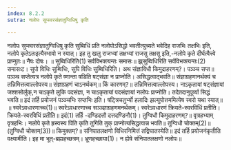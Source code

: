 ```yaml
---
index: 8.2.2
sutra: नलोपः सुप्स्वरसंज्ञातुग्विधिषु कृति

---
```

नलोपः सुप्स्वरसंज्ञातुग्विधिषु कृति सुब्विधिं प्रति नलोपोऽसिद्धो भवतीत्युच्यते भवेदिह राजभिः तक्षभिः इति, नलोपे कृतेऽतःइत्यैस्भावो न स्यात्। इह तु खलु राजभ्यां तक्षभ्यां राजसु तक्षसु इति,-नलोपे कृते दीर्घत्वैत्त्वे प्राप्नुतः॥ नैषः दोषः। ॥ सुब्विधिरिति(1) सर्वविभक्त्यन्तः समासः॥ झ्र्सुब्विधिरिति सर्वविभक्त्यन्तः(2) समासःट। सुपो विधिः सुब्विधिः, सुपि विधिः सुब्विधिरिति। अथ संज्ञाविधौ किमुदाहरणम्?। पञ्ञ्च सप्त॥ पञ्ञ्च सप्तेत्यत्र नलोपे कृते ष्णान्ता षडिति षट्संज्ञा न प्राप्नोति। असिद्धत्वाद्भवति॥ संज्ञाग्रहणानर्थक्यं च तन्निमित्तत्वाल्लोपस्य॥ संज्ञाग्रहणं चाऽनर्थकम्॥ किं कारणम्?॥ तन्निमित्तत्वाल्लोपस्य। नाऽकृतायां षट्संज्ञायां जश्शसोर्लुक्,न चाऽकृते लुकि पदसंज्ञा, न चाऽकृतायां पदसंज्ञायां नलोपः प्राप्नोति। तदेतदानुपूर्व्या सिद्धं भवति॥ इदं तर्हि प्रयोजनं पञ्ञ्चभिः सप्तभिः इति। षट्त्रिचतुर्भ्यो हलादिः झल्युपोत्तममित्येष स्वरो यथा स्यात्॥ ॥ स्वरेऽवधारणाच्च(1)॥ स्वरेऽवधारणाच्च सञ्ञ्ज्ञाग्रहणमनर्थकम्। स्वरेऽवधारणं क्रियते-स्वरविधिं प्रतीति। क्रियते-स्वरविधिं प्रतीति॥ इदं(1) तर्हि -दण्डिदत्तौ दत्तदण्डिनौ(1)। तुग्विधौ किमुदाहरणम्?॥ वृत्रहभ्याम् वृत्रहभिः। नलोपे कृते ह्रस्वस्य पिति कृति तुगिति तुक् प्राप्नोत्यसिद्धत्वान्न भवति॥ तुग्विधौ चोक्तम्(2)॥ (तुग्विधौ चोक्तम्(3))॥ किमुक्तम्?॥ संनिपातलक्षणो विधिरनिमित्तं तद्विघातस्येति॥ इदं तर्हि प्रयोजनंकृतीति वक्ष्यामीति। इह मा भूत्-ब्रह्महच्छत्रम्। भ्रूणहच्छाया(1)। न ह्येषे संनिपातलक्षणो नलोपः॥